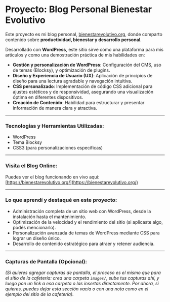 # Proyecto: Blog Personal Bienestar Evolutivo

Este proyecto es mi blog personal, [bienestarevolutivo.org](https://bienestarevolutivo.org/), donde comparto contenido sobre **productividad, bienestar y desarrollo personal**.

Desarrollado con **WordPress**, este sitio sirve como una plataforma para mis artículos y como una demostración práctica de mis habilidades en:

* **Gestión y personalización de WordPress**: Configuración del CMS, uso de temas (Blocksy), y optimización de plugins.
* **Diseño y Experiencia de Usuario (UX)**: Aplicación de principios de diseño para una lectura agradable y navegación intuitiva.
* **CSS personalizado**: Implementación de código CSS adicional para ajustes estéticos y de responsividad, asegurando una visualización óptima en diferentes dispositivos.
* **Creación de Contenido**: Habilidad para estructurar y presentar información de manera clara y atractiva.

---

### Tecnologías y Herramientas Utilizadas:

* WordPress
* Tema Blocksy
* CSS3 (para personalizaciones específicas)

---

### Visita el Blog Online:

Puedes ver el blog funcionando en vivo aquí: [https://bienestarevolutivo.org/](https://bienestarevolutivo.org/)

---

### Lo que aprendí y destaqué en este proyecto:

* Administración completa de un sitio web con WordPress, desde la instalación hasta el mantenimiento.
* Optimización de la velocidad y el rendimiento del sitio (si aplicaste algo, podés mencionarlo).
* Personalización avanzada de temas de WordPress mediante CSS para lograr un diseño único.
* Desarrollo de contenido estratégico para atraer y retener audiencia.

---

### Capturas de Pantalla (Opcional):

*(Si quieres agregar capturas de pantalla, el proceso es el mismo que para el sitio de la cafetería: crea una carpeta `images/`, sube tus capturas ahí, y luego pon un link a esa carpeta o las insertas directamente. Por ahora, si quieres, puedes dejar esta sección vacía o con una nota como en el ejemplo del sitio de la cafetería).*
